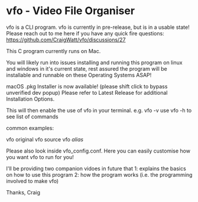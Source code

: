 # vfo - Video File Organiser

vfo is a CLI program.  vfo is currently in pre-release, but is in a usable state!  Please reach out to me here if you have any quick fire questions: https://github.com/CraigWatt/vfo/discussions/27

This C program currently runs on Mac.

You will likely run into issues installing and running this program on linux and windows in it's current state, rest assured the program will be installable and runnable on these Operating Systems ASAP!

macOS .pkg Installer is now available!  (please shift click to bypass unverified dev popup)
Please refer to Latest Release for additional Installation Options.

This will then enable the use of vfo in your terminal. e.g. vfo -v
use vfo -h to see list of commands

common examples:

vfo original
vfo source
vfo *alias*

Please also look inside vfo_config.conf.  Here you can easily customise how you want vfo to run for you!

I'll be providing two companion vidoes in future that 1: explains the basics on how to use this program 2: how the program works (i.e. the programming involved to make vfo)

Thanks,
Craig
